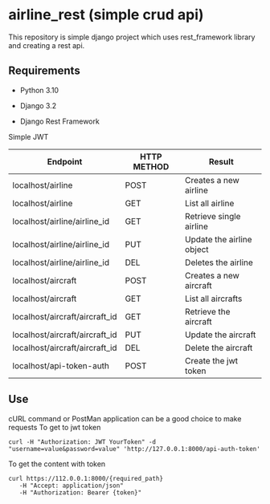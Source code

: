# airline_rest (simple crud api)

This repository is simple django project which uses rest_framework library and creating a rest api.

## Requirements
* Python 3.10

* Django 3.2

* Django Rest Framework

Simple JWT

Endpoint | HTTP METHOD | Result 
--- | --- | ---
localhost/airline | POST | Creates a new airline 
localhost/airline | GET | List all airline 
localhost/airline/airline_id | GET | Retrieve single airline
localhost/airline/airline_id| PUT | Update the airline object 
localhost/airline/airline_id | DEL | Deletes the airline 
localhost/aircraft | POST | Creates a new aircraft 
localhost/aircraft | GET | List all aircrafts
localhost/aircraft/aircraft_id | GET | Retrieve the aircraft  
localhost/aircraft/aircraft_id | PUT | Update the aircraft 
localhost/aircraft/aircraft_id | DEL | Delete the aircraft 
localhost/api-token-auth | POST | Create the jwt token


## Use

cURL command or PostMan application can be a good choice to make requests
To get to jwt token
```
curl -H "Authorization: JWT YourToken" -d "username=value&password=value" 'http://127.0.0.1:8000/api-auth-token'
````

To get the content with token
```
curl https://112.0.0.1:8000/{required_path}
   -H "Accept: application/json"
   -H "Authorization: Bearer {token}"
```


